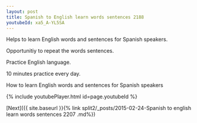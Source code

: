 ```yaml
---
layout: post
title: Spanish to English learn words sentences 2188 
youtubeId: xa5_A-YL5SA
---
```

 
 
Helps to learn English words and sentences for Spanish speakers.

Opportunitiy to repeat the words sentences. 

Practice English language. 
 
10 minutes practice every day. 
 
How to learn English words and sentences for Spanish speakers 
 
{% include youtubePlayer.html id=page.youtubeId %}
 
 
[Next]({{ site.baseurl }}{% link  split2/_posts/2015-02-24-Spanish to english learn words sentences 2207 .md%})
 
